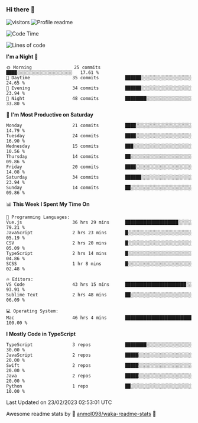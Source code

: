 ### Hi there 👋  
![visitors](https://visitor-badge.laobi.icu/badge?page_id=leverglowh) ![Profile readme](https://github.com/leverglowh/leverglowh/workflows/Profile%20readme/badge.svg?branch=master)

<!--START_SECTION:waka-->
![Code Time](http://img.shields.io/badge/Code%20Time-1%2C910%20hrs%204%20mins-blue)

![Lines of code](https://img.shields.io/badge/From%20Hello%20World%20I%27ve%20Written-173.9%20thousand%20lines%20of%20code-blue)

**I'm a Night 🦉** 

```text
🌞 Morning                25 commits          ████░░░░░░░░░░░░░░░░░░░░░   17.61 % 
🌆 Daytime                35 commits          ██████░░░░░░░░░░░░░░░░░░░   24.65 % 
🌃 Evening                34 commits          ██████░░░░░░░░░░░░░░░░░░░   23.94 % 
🌙 Night                  48 commits          ████████░░░░░░░░░░░░░░░░░   33.80 % 
```
📅 **I'm Most Productive on Saturday** 

```text
Monday                   21 commits          ████░░░░░░░░░░░░░░░░░░░░░   14.79 % 
Tuesday                  24 commits          ████░░░░░░░░░░░░░░░░░░░░░   16.90 % 
Wednesday                15 commits          ███░░░░░░░░░░░░░░░░░░░░░░   10.56 % 
Thursday                 14 commits          ██░░░░░░░░░░░░░░░░░░░░░░░   09.86 % 
Friday                   20 commits          ████░░░░░░░░░░░░░░░░░░░░░   14.08 % 
Saturday                 34 commits          ██████░░░░░░░░░░░░░░░░░░░   23.94 % 
Sunday                   14 commits          ██░░░░░░░░░░░░░░░░░░░░░░░   09.86 % 
```


📊 **This Week I Spent My Time On** 

```text
💬 Programming Languages: 
Vue.js                   36 hrs 29 mins      ████████████████████░░░░░   79.21 % 
JavaScript               2 hrs 23 mins       █░░░░░░░░░░░░░░░░░░░░░░░░   05.19 % 
CSV                      2 hrs 20 mins       █░░░░░░░░░░░░░░░░░░░░░░░░   05.09 % 
TypeScript               2 hrs 14 mins       █░░░░░░░░░░░░░░░░░░░░░░░░   04.86 % 
SCSS                     1 hr 8 mins         █░░░░░░░░░░░░░░░░░░░░░░░░   02.48 % 

🔥 Editors: 
VS Code                  43 hrs 15 mins      ███████████████████████░░   93.91 % 
Sublime Text             2 hrs 48 mins       ██░░░░░░░░░░░░░░░░░░░░░░░   06.09 % 

💻 Operating System: 
Mac                      46 hrs 4 mins       █████████████████████████   100.00 % 
```

**I Mostly Code in TypeScript** 

```text
TypeScript               3 repos             ████████░░░░░░░░░░░░░░░░░   30.00 % 
JavaScript               2 repos             █████░░░░░░░░░░░░░░░░░░░░   20.00 % 
Swift                    2 repos             █████░░░░░░░░░░░░░░░░░░░░   20.00 % 
Java                     2 repos             █████░░░░░░░░░░░░░░░░░░░░   20.00 % 
Python                   1 repo              ██░░░░░░░░░░░░░░░░░░░░░░░   10.00 % 
```




 Last Updated on 23/02/2023 02:53:01 UTC
<!--END_SECTION:waka-->


Awesome readme stats by :star2: [anmol098/waka-readme-stats](https://github.com/anmol098/waka-readme-stats) :star2:
